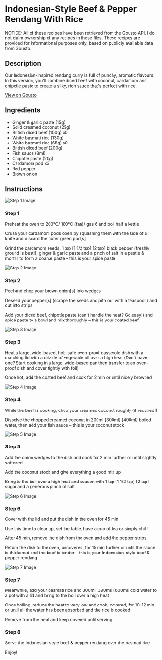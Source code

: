 # Indonesian-Style Beef & Pepper Rendang With Rice

NOTICE: All of these recipes have been retrieved from the Gousto API. I do not claim ownership of any recipes in these files. These recipes are provided for informational purposes only, based on publicly available data from Gousto.

## Description

Our Indonesian-inspired rendang curry is full of punchy, aromatic flavours. In this version, you'll combine diced beef with coconut, cardamom and chipotle paste to create a silky, rich sauce that's perfect with rice. 

[View on Gousto](https://www.gousto.co.uk/recipes/cookbook/indonesian-style-beef-pepper-rendang-with-rice)

## Ingredients

- Ginger & garlic paste (15g)
- Solid creamed coconut (25g)
- British diced beef (100g) x0
- White basmati rice (130g)
- White basmati rice (65g) x0
- British diced beef (200g)
- Fish sauce (8ml)
- Chipotle paste (20g)
- Cardamom pod x3
- Red pepper
- Brown onion

## Instructions

![Step 1 Image](https://production-media.gousto.co.uk/cms/recipe-step-image/Step-1-1678902978868-x200.jpg)

### Step 1

Preheat the oven to 200°C/ 180°C (fan)/ gas 6 and boil half a kettle

Crush your cardamom pods open by squashing them with the side of a knife and discard the outer green pod[s]

Grind the cardamom seeds, 1 tsp <span class="text-purple">[1 1/2 tsp]</span> <span class="text-danger">[2 tsp]</span> black pepper (freshly ground is best!), ginger & garlic paste and a pinch of salt in a pestle & mortar to form a coarse paste – this is your spice paste

![Step 2 Image](https://production-media.gousto.co.uk/cms/recipe-step-image/Step-2-1678902991957-x200.jpeg)

### Step 2

Peel and chop your brown onion[s]<span class="text-danger"> </span>into wedges

Deseed your pepper[s] (scrape the seeds and pith out with a teaspoon) and cut into strips

Add your diced beef, chipotle paste (can't handle the heat? Go easy!) and spice paste to a bowl and mix thoroughly – this is your coated beef

![Step 3 Image](https://production-media.gousto.co.uk/cms/recipe-step-image/Step-3-1678903005708-x200.jpg)

### Step 3

Heat a large, wide-based, hob-safe oven-proof casserole dish with a matching lid with a drizzle of vegetable oil over a high heat (Don't have one? Start cooking in a large, wide-based pan then transfer to an oven-proof dish and cover tightly with foil)

Once hot, add the coated beef and cook for 2 min or until nicely browned

![Step 4 Image](https://production-media.gousto.co.uk/cms/recipe-step-image/Step-4-1678903013415-x200.jpg)

### Step 4

While the beef is cooking, chop your creamed coconut roughly (if required!)

Dissolve the chopped creamed coconut in 200ml<span class="text-purple"> [300ml] </span><span class="text-danger">[400ml]</span> boiled water, then add your fish sauce – this is your coconut stock

![Step 5 Image](https://production-media.gousto.co.uk/cms/recipe-step-image/Step-5-1678903020187-x200.jpg)

### Step 5

Add the onion wedges to the dish and cook for 2 min further or until slightly softened

Add the coconut stock and give everything a good mix up

Bring to the boil over a high heat and season with 1 tsp <span class="text-purple">[1 1/2 tsp]</span> <span class="text-danger">[2 tsp] </span>sugar and a generous pinch of salt

![Step 6 Image](https://production-media.gousto.co.uk/cms/recipe-step-image/Step-6-1678903029032-x200.jpg)

### Step 6

Cover with the lid and put the dish in the oven for 45 min

Use this time to clear up, set the table, have a cup of tea or simply chill!

After 45 min, remove the dish from the oven and add the pepper strips

Return the dish to the oven, uncovered, for 15 min further or until the sauce is thickened and the beef is tender – this is your Indonesian-style beef & pepper rendang

![Step 7 Image](https://production-media.gousto.co.uk/cms/recipe-step-image/Step-7-1678903038832-x200.jpg)

### Step 7

Meanwhile, add your basmati rice and 300ml <span class="text-purple">[390ml]</span> <span class="text-danger">[600ml] </span>cold water to a pot with a lid and bring to the boil over a high heat

Once boiling, reduce the heat to very low and cook, covered, for 10-12 min or until all the water has been absorbed and the rice is cooked

Remove from the heat and keep covered until serving

### Step 8

Serve the Indonesian-style beef & pepper rendang over the basmati rice

Enjoy!

